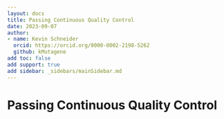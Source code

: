 ```yaml
---
layout: docs
title: Passing Continuous Quality Control
date: 2023-09-07
author:
- name: Kevin Schneider
  orcid: https://orcid.org/0000-0002-2198-5262
  github: kMutagene
add toc: false
add support: true
add sidebar: _sidebars/mainSidebar.md
---
```


# Passing Continuous Quality Control
